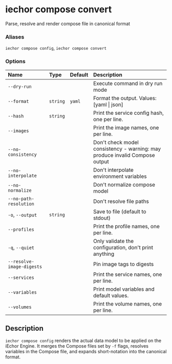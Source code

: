 # iechor compose convert

<!---MARKER_GEN_START-->
Parse, resolve and render compose file in canonical format

### Aliases

`iechor compose config`, `iechor compose convert`

### Options

| Name                      | Type     | Default | Description                                                                 |
|:--------------------------|:---------|:--------|:----------------------------------------------------------------------------|
| `--dry-run`               |          |         | Execute command in dry run mode                                             |
| `--format`                | `string` | `yaml`  | Format the output. Values: [yaml \| json]                                   |
| `--hash`                  | `string` |         | Print the service config hash, one per line.                                |
| `--images`                |          |         | Print the image names, one per line.                                        |
| `--no-consistency`        |          |         | Don't check model consistency - warning: may produce invalid Compose output |
| `--no-interpolate`        |          |         | Don't interpolate environment variables                                     |
| `--no-normalize`          |          |         | Don't normalize compose model                                               |
| `--no-path-resolution`    |          |         | Don't resolve file paths                                                    |
| `-o`, `--output`          | `string` |         | Save to file (default to stdout)                                            |
| `--profiles`              |          |         | Print the profile names, one per line.                                      |
| `-q`, `--quiet`           |          |         | Only validate the configuration, don't print anything                       |
| `--resolve-image-digests` |          |         | Pin image tags to digests                                                   |
| `--services`              |          |         | Print the service names, one per line.                                      |
| `--variables`             |          |         | Print model variables and default values.                                   |
| `--volumes`               |          |         | Print the volume names, one per line.                                       |


<!---MARKER_GEN_END-->

## Description

`iechor compose config` renders the actual data model to be applied on the iEchor Engine.
It merges the Compose files set by `-f` flags, resolves variables in the Compose file, and expands short-notation into
the canonical format.

